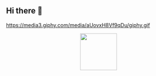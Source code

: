 ## Hi there 👋
https://media3.giphy.com/media/aUovxH8Vf9qDu/giphy.gif
<div id="header" align="center">
  <img src="https://media.giphy.com/media/M9gbBd9nbDrOTu1Mqx/giphy.gif" width="100"/>
</div>
